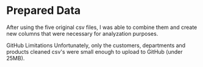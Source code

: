 # Prepared Data
After using the five original csv files, I was able to combine them and create new columns that were necessary for analyzation purposes. 

GitHub Limitations
Unfortunately, only the customers, departments and products cleaned csv's were small enough to upload to GitHub (under 25MB).
